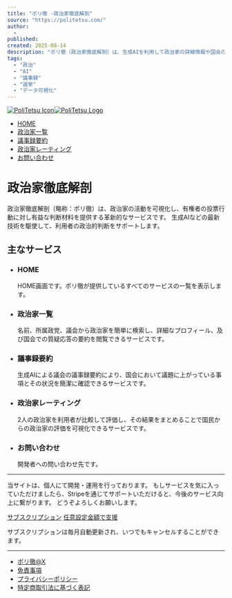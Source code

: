 ```yaml
---
title: "ポリ徹 -政治家徹底解剖"
source: "https://politetsu.com/"
author:
  - 
published:
created: 2025-08-14
description: "ポリ徹（政治家徹底解剖）は、生成AIを利用して政治家の詳細情報や国会の議事録要約を簡易的に閲覧できるようにするサービスです。"
tags:
  - "政治"
  - "AI"
  - "議事録"
  - "選挙"
  - "データ可視化"
---
```


[![PoliTetsu Icon](https://politetsu.com/_next/image?url=%2Fimages%2Ficons%2FPolitetsu-icon-with-letters.png&w=256&q=75)![PoliTetsu Logo](https://politetsu.com/_next/image?url=%2Fimages%2Ficons%2FPolitetsu-logo.png&w=640&q=75)](https://politetsu.com/)

- [HOME](https://politetsu.com/)
- [政治家一覧](/politicians)
- [議事録要約](/minute_summary)
- [政治家レーティング](/rating)
- [お問い合わせ](/contact)

# 政治家徹底解剖

政治家徹底解剖（略称：ポリ徹）は、政治家の活動を可視化し、有権者の投票行動に対し有益な判断材料を提供する革新的なサービスです。
生成AIなどの最新技術を駆使して、利用者の政治的判断をサポートします。

## 主なサービス

- ### HOME

  HOME画面です。ポリ徹が提供しているすべてのサービスの一覧を表示します。

- ### 政治家一覧

  名前、所属政党、議会から政治家を簡単に検索し、詳細なプロフィール、及び国会での質疑応答の要約を閲覧できるサービスです。

- ### 議事録要約

  生成AIによる議会の議事録要約により、国会において議題に上がっている事項とその状況を簡潔に確認できるサービスです。

- ### 政治家レーティング

  2人の政治家を利用者が比較して評価し、その結果をまとめることで国民からの政治家の評価を可視化できるサービスです。

- ### お問い合わせ

  開発者への問い合わせ先です。

---

当サイトは、個人にて開発・運用を行っております。
もしサービスを気に入っていただけましたら、Stripeを通じてサポートいただけると、今後のサービス向上に繋がります。
どうぞよろしくお願いします。

[サブスクリプション](https://buy.stripe.com/cN229kfH3fRUfhCcMM) [任意設定金額で支援](https://buy.stripe.com/00g15g2UhgVYfhC289)

サブスクリプションは毎月自動更新され、いつでもキャンセルすることができます。

---

- [ポリ徹@X](https://twitter.com/politetsu)
- [免責事項](/disclaimer)
- [プライバシーポリシー](/privacy_policy)
- [特定商取引法に基づく表記](/legal_notice)

